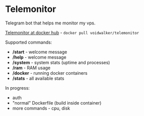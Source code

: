 # Telemonitor
Telegram bot that helps me monitor my vps.

[Telemonitor at docker hub](https://hub.docker.com/r/voidwalker/telemonitor) - `docker pull voidwalker/telemonitor`

Supported commands:

- **/start** - welcome message
- **/help** - welcome message
- **/system** - system stats (uptime and processes)
- **/ram** - RAM usage
- **/docker** - running docker containers
- **/stats** - all available stats

In progress:
- auth
- "normal" Dockerfile (build inside container)
- more commands - cpu, disk
